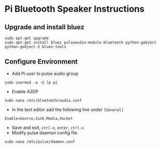 # Pi Bluetooth Speaker Instructions

## Upgrade and install bluez

```
sudo apt-get upgrade
sudo apt-get install bluez pulseaudio-module-bluetooth python-gobject python-gobject-2 bluez-tools
```

## Configure Environment

* Add Pi user to pulse audio group
```
sudo usermod -a -G lp pi
```
* Enable A2DP
```
sudo nano /etc/bluetooth/audio.conf
```
 * In the text editor add the following line under `[General]`
 ```
Enable=Source,Sink,Media,Socket
```
 * Save and exit, `ctrl-o`, `enter`, `ctrl-x`
* Modify pulse daemon config file
```
sudo nano /etc/pulse/daemon.conf
```
